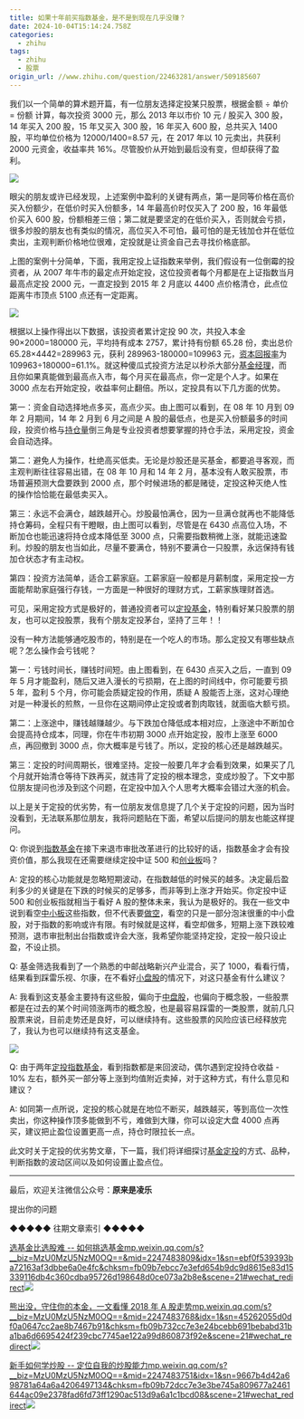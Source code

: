 ```yaml
---
title: 如果十年前买指数基金，是不是到现在几乎没赚？
date: 2024-10-04T15:14:24.758Z
categories:
  - zhihu
tags:
  - zhihu
  - 股票
origin_url: //www.zhihu.com/question/22463281/answer/509185607
---
```

我们以一个简单的算术题开篇，有一位朋友选择定投某只股票，根据金额 ÷ 单价 = 份额 计算，每次投资 3000 元，那么 2013 年以市价 10 元 / 股买入 300 股，14 年买入 200 股，15 年又买入 300 股，16 年买入 600 股，总共买入 1400 股，平均单位价格为 12000/1400=8.57 元，在 2017 年以 10 元卖出，共获利 2000 元资金，收益率共 16%。尽管股价从开始到最后没有变，但却获得了盈利。

![](https://pic1.zhimg.com/50/v2-862f1ef6e33089f8fd298878681c688e_720w.jpg?source=2c26e567)

眼尖的朋友或许已经发现，上述案例中盈利的关键有两点，第一是同等价格在高价买入份额少，在低价时买入份额多，14 年最高价时仅买入了 200 股，16 年最低价买入 600 股，份额相差三倍；第二就是要坚定的在低价买入，否则就会亏损，很多炒股的朋友也有类似的情况，高位买入不可怕，最可怕的是无钱加仓并在低位卖出，主观判断价格地位很难，定投就是让资金自己去寻找价格底部。

上图的案例十分简单，下面，我用定投上证指数来举例，我们假设有一位倒霉的投资者，从 2007 年牛市的最定点开始定投，这位投资者每个月都是在上证指数当月最高点定投 2000 元，一直定投到 2015 年 2 月底以 4400 点价格清仓，此点位距离牛市顶点 5100 点还有一定距离。

![](https://pic1.zhimg.com/50/v2-a1281a5603efd65fcde7e64f8903c403_720w.jpg?source=2c26e567)

根据以上操作得出以下数据，该投资者累计定投 90 次，共投入本金 90×2000=180000 元，平均持有成本 2757，累计持有份额 65.28 份，卖出总价 65.28×4442=289963 元，获利 289963-180000=109963 元，[资本回报率](https://zhida.zhihu.com/search?content_id=122649190\&content_type=Answer\&match_order=1\&q=%E8%B5%84%E6%9C%AC%E5%9B%9E%E6%8A%A5%E7%8E%87\&zd_token=eyJhbGciOiJIUzI1NiIsInR5cCI6IkpXVCJ9.eyJpc3MiOiJ6aGlkYV9zZXJ2ZXIiLCJleHAiOjE3MjgyMjc2NTIsInEiOiLotYTmnKzlm57miqXnjociLCJ6aGlkYV9zb3VyY2UiOiJlbnRpdHkiLCJjb250ZW50X2lkIjoxMjI2NDkxOTAsImNvbnRlbnRfdHlwZSI6IkFuc3dlciIsIm1hdGNoX29yZGVyIjoxLCJ6ZF90b2tlbiI6bnVsbH0.ptSEU1v-m3ZYj39P3hUek_fSWIVCX2Qem3xXh_FCmyE\&zhida_source=entity)为 109963÷180000=61.1%。就这种傻瓜式投资方法足以秒杀大部分[基金经理](https://zhida.zhihu.com/search?content_id=122649190\&content_type=Answer\&match_order=1\&q=%E5%9F%BA%E9%87%91%E7%BB%8F%E7%90%86\&zd_token=eyJhbGciOiJIUzI1NiIsInR5cCI6IkpXVCJ9.eyJpc3MiOiJ6aGlkYV9zZXJ2ZXIiLCJleHAiOjE3MjgyMjc2NTIsInEiOiLln7rph5Hnu4_nkIYiLCJ6aGlkYV9zb3VyY2UiOiJlbnRpdHkiLCJjb250ZW50X2lkIjoxMjI2NDkxOTAsImNvbnRlbnRfdHlwZSI6IkFuc3dlciIsIm1hdGNoX29yZGVyIjoxLCJ6ZF90b2tlbiI6bnVsbH0.xxa6U64xH6eZYelwRSXQm5mDYHLOfAUwnsjmYv5NU0I\&zhida_source=entity)，而且你如果真能做到最高点入市，每个月买在最高点，你一定是个人才。如果在 3000 点左右开始定投，收益率何止翻倍。所以，定投具有以下几方面的优势。

第一：资金自动选择地点多买，高点少买。由上图可以看到，在 08 年 10 月到 09 年 2 月期间，14 年 2 月到 6 月之间是 A 股的最低点，也是买入份额最多的时间段，投资价格与[持仓量](https://zhida.zhihu.com/search?content_id=122649190\&content_type=Answer\&match_order=1\&q=%E6%8C%81%E4%BB%93%E9%87%8F\&zd_token=eyJhbGciOiJIUzI1NiIsInR5cCI6IkpXVCJ9.eyJpc3MiOiJ6aGlkYV9zZXJ2ZXIiLCJleHAiOjE3MjgyMjc2NTIsInEiOiLmjIHku5Pph48iLCJ6aGlkYV9zb3VyY2UiOiJlbnRpdHkiLCJjb250ZW50X2lkIjoxMjI2NDkxOTAsImNvbnRlbnRfdHlwZSI6IkFuc3dlciIsIm1hdGNoX29yZGVyIjoxLCJ6ZF90b2tlbiI6bnVsbH0.AiHRhPXAWqd_EytM3SIkO2xLFQ9hInLE3bKKcQwTtgM\&zhida_source=entity)倒三角是专业投资者想要掌握的持仓手法，采用定投，资金会自动选择。

第二：避免人为操作，杜绝高买低卖。无论是炒股还是买基金，都要追寻客观，而主观判断往往容易出错，在 08 年 10 月和 14 年 2 月，基本没有人敢买股票，市场普遍预测大盘要跌到 2000 点，那个时候进场的都是赌徒，定投这种灭绝人性的操作恰恰能在最低卖买入。

第三：永远不会满仓，越跌越开心。炒股最怕满仓，因为一旦满仓就再也不能降低持仓筹码，全程只有干瞪眼，由上图可以看到，尽管是在 6430 点高位入场，不断加仓也能迅速将持仓成本降低至 3000 点，只需要指数稍微上涨，就能迅速盈利。炒股的朋友也当如此，尽量不要满仓，特别不要满仓一只股票，永远保持有钱加仓状态才有主动权。

第四：投资方法简单，适合工薪家庭。工薪家庭一般都是月薪制度，采用定投一方面能帮助家庭强行存钱，一方面是一种很好的理财方式，工薪家族理财首选。

可见，采用定投方式是极好的，普通投资者可以[定投基金](https://zhida.zhihu.com/search?content_id=122649190\&content_type=Answer\&match_order=1\&q=%E5%AE%9A%E6%8A%95%E5%9F%BA%E9%87%91\&zd_token=eyJhbGciOiJIUzI1NiIsInR5cCI6IkpXVCJ9.eyJpc3MiOiJ6aGlkYV9zZXJ2ZXIiLCJleHAiOjE3MjgyMjc2NTIsInEiOiLlrprmipXln7rph5EiLCJ6aGlkYV9zb3VyY2UiOiJlbnRpdHkiLCJjb250ZW50X2lkIjoxMjI2NDkxOTAsImNvbnRlbnRfdHlwZSI6IkFuc3dlciIsIm1hdGNoX29yZGVyIjoxLCJ6ZF90b2tlbiI6bnVsbH0.qbgVJWxo-8gCUrOCLENov91LpthcpmD_ve7fun_jPKs\&zhida_source=entity)，特别看好某只股票的朋友，也可以定投股票，我有个朋友定投茅台，坚持了三年！！

没有一种方法能够通吃股市的，特别是在一个吃人的市场。那么定投又有哪些缺点呢？怎么操作会亏钱呢？

第一：亏钱时间长，赚钱时间短。由上图看到，在 6430 点买入之后，一直到 09 年 5 月才能盈利，随后又进入漫长的亏损期，在上图的时间线中，你可能要亏损 5 年，盈利 5 个月，你可能会质疑定投的作用，质疑 A 股能否上涨，这对心理绝对是一种漫长的煎熬，一旦你在这期间停止定投或者割肉取钱，就面临大额亏损。

第二：上涨途中，赚钱越赚越少。与下跌加仓降低成本相对应，上涨途中不断加仓会提高持仓成本，同理，你在牛市初期 3000 点开始定投，股市上涨至 6000 点，再回撤到 3000 点，你大概率是亏钱了。所以，定投的核心还是越跌越买。

第三：定投的时间周期长，很难坚持。定投一般要几年才会看到效果，如果买了几个月就开始清仓等待下跌再买，就违背了定投的根本理念，变成炒股了。下文中那位朋友提问也涉及到这个问题，在定投中加入个人思考大概率会错过大涨的机会。

以上是关于定投的优劣势，有一位朋友发信息提了几个关于定投的问题，因为当时没看到，无法联系那位朋友，我将问题贴在下面，希望以后提问的朋友也能这样提问。

Q: 你说到[指数基金](https://zhida.zhihu.com/search?content_id=122649190\&content_type=Answer\&match_order=1\&q=%E6%8C%87%E6%95%B0%E5%9F%BA%E9%87%91\&zd_token=eyJhbGciOiJIUzI1NiIsInR5cCI6IkpXVCJ9.eyJpc3MiOiJ6aGlkYV9zZXJ2ZXIiLCJleHAiOjE3MjgyMjc2NTIsInEiOiLmjIfmlbDln7rph5EiLCJ6aGlkYV9zb3VyY2UiOiJlbnRpdHkiLCJjb250ZW50X2lkIjoxMjI2NDkxOTAsImNvbnRlbnRfdHlwZSI6IkFuc3dlciIsIm1hdGNoX29yZGVyIjoxLCJ6ZF90b2tlbiI6bnVsbH0._9X5lot-qbV1ijOeMZgNFTp5tHzzwAFvZJKXh76BDSk\&zhida_source=entity)在接下来退市审批改革进行的比较好的话，指数基金才会有投资价值，那么我现在还需要继续定投中证 500 和[创业板](https://zhida.zhihu.com/search?content_id=122649190\&content_type=Answer\&match_order=1\&q=%E5%88%9B%E4%B8%9A%E6%9D%BF\&zd_token=eyJhbGciOiJIUzI1NiIsInR5cCI6IkpXVCJ9.eyJpc3MiOiJ6aGlkYV9zZXJ2ZXIiLCJleHAiOjE3MjgyMjc2NTIsInEiOiLliJvkuJrmnb8iLCJ6aGlkYV9zb3VyY2UiOiJlbnRpdHkiLCJjb250ZW50X2lkIjoxMjI2NDkxOTAsImNvbnRlbnRfdHlwZSI6IkFuc3dlciIsIm1hdGNoX29yZGVyIjoxLCJ6ZF90b2tlbiI6bnVsbH0.PIYbG0k-5wWxNIUnEvYwMpPRcN9Tf3IfUBRjn2Atluk\&zhida_source=entity)吗？

A: 定投的核心功能就是忽略短期波动，在指数越低的时候买的越多。决定最后盈利多少的关键是在下跌的时候买的足够多，而非等到上涨才开始买。你定投中证 500 和创业板指就相当于看好 A 股的整体未来，我认为是极好的。我在一些文中说到看空[中小板](https://zhida.zhihu.com/search?content_id=122649190\&content_type=Answer\&match_order=1\&q=%E4%B8%AD%E5%B0%8F%E6%9D%BF\&zd_token=eyJhbGciOiJIUzI1NiIsInR5cCI6IkpXVCJ9.eyJpc3MiOiJ6aGlkYV9zZXJ2ZXIiLCJleHAiOjE3MjgyMjc2NTIsInEiOiLkuK3lsI_mnb8iLCJ6aGlkYV9zb3VyY2UiOiJlbnRpdHkiLCJjb250ZW50X2lkIjoxMjI2NDkxOTAsImNvbnRlbnRfdHlwZSI6IkFuc3dlciIsIm1hdGNoX29yZGVyIjoxLCJ6ZF90b2tlbiI6bnVsbH0.0Tf-O5aRPbMNeRbjNsHGPdV38OFc9i1O2miLs1077hk\&zhida_source=entity)这些指数，但不代表要[做空](https://zhida.zhihu.com/search?content_id=122649190\&content_type=Answer\&match_order=1\&q=%E5%81%9A%E7%A9%BA\&zd_token=eyJhbGciOiJIUzI1NiIsInR5cCI6IkpXVCJ9.eyJpc3MiOiJ6aGlkYV9zZXJ2ZXIiLCJleHAiOjE3MjgyMjc2NTIsInEiOiLlgZrnqboiLCJ6aGlkYV9zb3VyY2UiOiJlbnRpdHkiLCJjb250ZW50X2lkIjoxMjI2NDkxOTAsImNvbnRlbnRfdHlwZSI6IkFuc3dlciIsIm1hdGNoX29yZGVyIjoxLCJ6ZF90b2tlbiI6bnVsbH0.dK253Abnbe7us8dQElPKOzWUi2HtIZ6OzLZZCYrt-2g\&zhida_source=entity)，看空的只是一部分泡沫很重的中小盘股，对于指数的影响或许有限。有时候就是这样，看空却做多，短期上涨下跌较难预测，退市审批制出台指数或许会大涨，我希望你能坚持定投，定投一般只设止盈，不设止损。

Q: 基金筛选我看到了一个熟悉的中邮战略新兴产业混合，买了 1000，看看行情，结果看到踩雷乐视、尔康，在不看好[小盘股](https://zhida.zhihu.com/search?content_id=122649190\&content_type=Answer\&match_order=2\&q=%E5%B0%8F%E7%9B%98%E8%82%A1\&zd_token=eyJhbGciOiJIUzI1NiIsInR5cCI6IkpXVCJ9.eyJpc3MiOiJ6aGlkYV9zZXJ2ZXIiLCJleHAiOjE3MjgyMjc2NTIsInEiOiLlsI_nm5jogqEiLCJ6aGlkYV9zb3VyY2UiOiJlbnRpdHkiLCJjb250ZW50X2lkIjoxMjI2NDkxOTAsImNvbnRlbnRfdHlwZSI6IkFuc3dlciIsIm1hdGNoX29yZGVyIjoyLCJ6ZF90b2tlbiI6bnVsbH0.k-ICMWC2WNg0SkQTlbBNrEj7mVovXvnNvuA3LrWwnHs\&zhida_source=entity)的情况下，对这只基金有什么建议？

A: 我看到这支基金主要持有这些股，偏向于[中盘股](https://zhida.zhihu.com/search?content_id=122649190\&content_type=Answer\&match_order=1\&q=%E4%B8%AD%E7%9B%98%E8%82%A1\&zd_token=eyJhbGciOiJIUzI1NiIsInR5cCI6IkpXVCJ9.eyJpc3MiOiJ6aGlkYV9zZXJ2ZXIiLCJleHAiOjE3MjgyMjc2NTIsInEiOiLkuK3nm5jogqEiLCJ6aGlkYV9zb3VyY2UiOiJlbnRpdHkiLCJjb250ZW50X2lkIjoxMjI2NDkxOTAsImNvbnRlbnRfdHlwZSI6IkFuc3dlciIsIm1hdGNoX29yZGVyIjoxLCJ6ZF90b2tlbiI6bnVsbH0.OQHKjz7JOmwV27ARoI5KLSydbs4eBnDqBaG-Js3rmcw\&zhida_source=entity)，也偏向于概念股，一些股票都是在过去的某个时间领涨两市的概念股，也是最容易踩雷的一类股票，就前几只股票来说，目前走势还是良好，可以继续持有。这些股票的风险应该已经释放完了，我认为也可以继续持有这支基金。

![](https://picx.zhimg.com/50/v2-d7aca10d6ec01c0ff9671c8035906698_720w.jpg?source=2c26e567)

Q: 由于两年[定投指数基金](https://zhida.zhihu.com/search?content_id=122649190\&content_type=Answer\&match_order=1\&q=%E5%AE%9A%E6%8A%95%E6%8C%87%E6%95%B0%E5%9F%BA%E9%87%91\&zd_token=eyJhbGciOiJIUzI1NiIsInR5cCI6IkpXVCJ9.eyJpc3MiOiJ6aGlkYV9zZXJ2ZXIiLCJleHAiOjE3MjgyMjc2NTIsInEiOiLlrprmipXmjIfmlbDln7rph5EiLCJ6aGlkYV9zb3VyY2UiOiJlbnRpdHkiLCJjb250ZW50X2lkIjoxMjI2NDkxOTAsImNvbnRlbnRfdHlwZSI6IkFuc3dlciIsIm1hdGNoX29yZGVyIjoxLCJ6ZF90b2tlbiI6bnVsbH0.NLKoPjn3ydhYNBduB5LDi8ceJfy7B1mLZuNLTCXZulI\&zhida_source=entity)，看到指数都是来回波动，偶尔遇到定投持仓收益 - 10% 左右，额外买一部分等上涨到均值附近卖掉，对于这种方式，有什么意见和建议？

A: 如同第一点所说，定投的核心就是在地位不断买，越跌越买，等到高位一次性卖出，你这种操作顶多能做到不亏，难做到大赚，你可以设定大盘 4000 点再买，建议把止盈位设置更高一点，持仓时限拉长一点。

此文时关于定投的优劣势文章，下一篇，我们将详细探讨[基金定投](https://zhida.zhihu.com/search?content_id=122649190\&content_type=Answer\&match_order=1\&q=%E5%9F%BA%E9%87%91%E5%AE%9A%E6%8A%95\&zd_token=eyJhbGciOiJIUzI1NiIsInR5cCI6IkpXVCJ9.eyJpc3MiOiJ6aGlkYV9zZXJ2ZXIiLCJleHAiOjE3MjgyMjc2NTIsInEiOiLln7rph5HlrprmipUiLCJ6aGlkYV9zb3VyY2UiOiJlbnRpdHkiLCJjb250ZW50X2lkIjoxMjI2NDkxOTAsImNvbnRlbnRfdHlwZSI6IkFuc3dlciIsIm1hdGNoX29yZGVyIjoxLCJ6ZF90b2tlbiI6bnVsbH0.GFBYIEPlp48lWP1QBxbUic_n3318ySla6FfIYGTGSjg\&zhida_source=entity)的方式、品种，判断指数的波动区间以及如何设置止盈点位。

***

最后，欢迎关注微信公众号：**原来是凌乐**

提出你的问题

◆◆◆◆◆ 往期文章索引 ◆◆◆◆◆

[选基金比选股难 -- 如何挑选基金​mp.weixin.qq.com/s?\_\_biz=MzU0MzU5NzM0OQ==\&mid=2247483809\&idx=1\&sn=ebf0f539393ba72163af3dbbe6a0e4fc\&chksm=fb09b7ebcc7e3efd654b9dc9d8615e83d15339116db4c360cdba95726d198648d0ce073a2b8e\&scene=21#wechat\_redirect![](https://pic1.zhimg.com/v2-2d9ceed78978badf52f685b50ced44c6_ipico.jpg)](https://link.zhihu.com/?target=http%3A//mp.weixin.qq.com/s%3F__biz%3DMzU0MzU5NzM0OQ%3D%3D%26mid%3D2247483809%26idx%3D1%26sn%3Debf0f539393ba72163af3dbbe6a0e4fc%26chksm%3Dfb09b7ebcc7e3efd654b9dc9d8615e83d15339116db4c360cdba95726d198648d0ce073a2b8e%26scene%3D21%23wechat_redirect)

[熊出没，守住你的本金，一文看懂 2018 年 A 股走势​mp.weixin.qq.com/s?\_\_biz=MzU0MzU5NzM0OQ==\&mid=2247483768\&idx=1\&sn=45262055d0df0a0647cc2ae8b7467b91\&chksm=fb09b732cc7e3e24bcebb691bebabd31ba1ba6d6695424f239cbc7745ae122a99d860873f92e\&scene=21#wechat\_redirect![](https://pic1.zhimg.com/v2-2d9ceed78978badf52f685b50ced44c6_ipico.jpg)](https://link.zhihu.com/?target=http%3A//mp.weixin.qq.com/s%3F__biz%3DMzU0MzU5NzM0OQ%3D%3D%26mid%3D2247483768%26idx%3D1%26sn%3D45262055d0df0a0647cc2ae8b7467b91%26chksm%3Dfb09b732cc7e3e24bcebb691bebabd31ba1ba6d6695424f239cbc7745ae122a99d860873f92e%26scene%3D21%23wechat_redirect)

[新手如何学炒股 -- 定位自我的炒股能力​mp.weixin.qq.com/s?\_\_biz=MzU0MzU5NzM0OQ==\&mid=2247483751\&idx=1\&sn=9667b4d42a698781a64a6a4206497134\&chksm=fb09b72dcc7e3e3be745a809677a2461644ac09e2378fad6fd73ff1290ac513d9a6a1c1bcd08\&scene=21#wechat\_redirect![](https://pic1.zhimg.com/v2-2d9ceed78978badf52f685b50ced44c6_ipico.jpg)](https://link.zhihu.com/?target=http%3A//mp.weixin.qq.com/s%3F__biz%3DMzU0MzU5NzM0OQ%3D%3D%26mid%3D2247483751%26idx%3D1%26sn%3D9667b4d42a698781a64a6a4206497134%26chksm%3Dfb09b72dcc7e3e3be745a809677a2461644ac09e2378fad6fd73ff1290ac513d9a6a1c1bcd08%26scene%3D21%23wechat_redirect)
